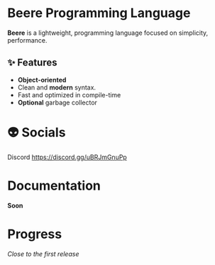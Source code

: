 # Beere Programming Language

**Beere** is a lightweight, programming language focused on simplicity, performance.  

## ✨ Features

- **Object-oriented**
- Clean and **modern** syntax.
- Fast and optimized in compile-time
- **Optional** garbage collector

# 👽 Socials

Discord https://discord.gg/uBRJmGnuPp

# Documentation
**Soon**

# Progress
*Close to the first release*
